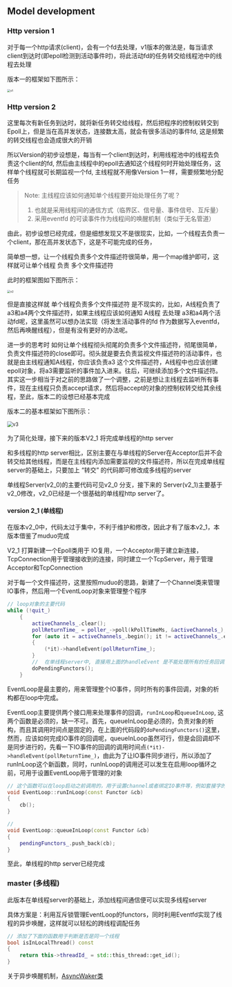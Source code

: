 ## Model development

### Http version 1

对于每一个http请求(client)，会有一个fd去处理，v1版本的做法是，每当请求client到达时(即epoll检测到活动事件时)，将此活动fd的任务转交给线程池中的线程去处理

版本一的框架如下图所示：

<img src="https://github.com/importcpp/httpServer/raw/master/file/serverarch1.png" alt="v1" style="zoom: 45%;" />

### Http version 2

这里每次有新任务到达时，就将新任务转交给线程，然后把程序的控制权转交到Epoll上，但是当在高并发状态，连接数太高，就会有很多活动的事件fd, 这是频繁的转交线程也会造成很大的开销

所以Version的初步设想是，每当有一个client到达时，利用线程池中的线程去负责这个client的fd, 然后由主线程中的epoll去通知这个线程何时开始处理任务，这样单个线程就可长期监视一个fd, 主线程就不用像Version 1一样，需要频繁地分配任务

> Note: 主线程应该如何通知单个线程要开始处理任务了呢？
>
> 1. 也就是采用线程间的通信方式（临界区、信号量、事件信号、互斥量）
> 2. 采用eventfd 的可读事件作为线程间的唤醒机制（类似于无名管道）

由此，初步设想已经完成，但是细想发现又不是很现实，比如，一个线程去负责一个client，那在高并发状态下，这是不可能完成的任务，

简单想一想，让一个线程负责多个文件描述符很简单，用一个map维护即可，这样就可让单个线程 负责 多个文件描述符

此时的框架图如下图所示：

<img src="https://github.com/importcpp/httpServer/raw/master/file/serverarch2_0.png" alt="v2" style="zoom:45%;" />

但是直接这样就 单个线程负责多个文件描述符 是不现实的，比如，A线程负责了 a3和a4两个文件描述符，如果主线程应该如何通知 A线程 去处理 a3和a4两个活动fd呢，这里虽然可以想办法实现（将发生活动事件的fd 作为数据写入eventfd，然后再唤醒线程），但是有没有更好的办法呢。

进一步的思考时 如何让单个线程彻头彻尾的负责多个文件描述符，彻尾很简单，负责文件描述符的close即可。彻头就是要去负责监视文件描述符的活动事件，也就是由主线程通知A线程，你应该负责a3 这个文件描述符，A线程中也应该创建epoll对象，将a3需要监听的事件加入进来。往后，可继续添加多个文件描述符。 其实这一步相当于对之前的思路做了一个调整，之前是想让主线程去监听所有事件，现在主线程只负责accept请求，然后将accept的对象的控制权转交给其余线程，至此，版本二的设想已经基本完成

版本二的基本框架如下图所示：

<img src="https://github.com/importcpp/httpServer/raw/master/file/serverarch2.png" alt="v3" style="zoom: 80%;" />

为了简化处理，接下来的版本V2_1 将完成单线程的http server

和多线程的http server相比，区别主要在与单线程的Server在Acceptor后并不会转交给其他线程，而是在主线程内添加需要监视的文件描述符，所以在完成单线程server的基础上，只要加上 “转交” 的代码即可修改成多线程的server

单线程Server(v2_0)的主要代码可见v2_0 分支，接下来的 Server(v2_1)主要基于v2_0修改，v2_0已经是一个很基础的单线程http server了。

#### version 2_1 (单线程)

在版本v2_0中，代码太过于集中，不利于维护和修改，因此才有了版本v2_1，本版本借鉴了muduo完成

V2_1 打算新建一个Epoll类用于 IO复用，一个Acceptor用于建立新连接，TcpConnection用于管理接收到的连接，同时建立一个TcpServer，用于管理Acceptor和TcpConnection

对于每一个文件描述符，这里按照muduo的思路，新建了一个Channel类来管理 IO事件，然后用一个EventLoop对象来管理整个程序

``````cpp
// loop对象的主要代码   
while (!quit_)
    {
        activeChannels_.clear();
        pollReturnTime_ = poller_->poll(kPollTimeMs, &activeChannels_);
        for (auto it = activeChannels_.begin(); it != activeChannels_.end(); ++it)
        {
            (*it)->handleEvent(pollReturnTime_);
        }
    	//  在单线程server中, 直接用上面的handleEvent 是不能处理所有的任务回调的， 比如无法处理 Channel的析构，所以析构要在下面的doPendingFunctors中处理
        doPendingFunctors();
    }
``````

EventLoop是最主要的，用来管理整个IO事件，同时所有的事件回调，对象的析构都在loop中完成。

EventLoop主要提供两个接口用来处理事件的回调，`runInLoop`和`queueInLoop`, 这两个函数是必须的，缺一不可。首先，queueInLoop是必须的，负责对象的析构，而且其调用时间点是固定的，在上面的代码段的`doPendingFunctors()`这里，然而，应该如何完成IO事件的回调呢，queueInLoop虽然可行，但是会回调却不是同步进行的，先看一下IO事件的回调的调用时间点`(*it)->handleEvent(pollReturnTime_)`，由此为了让IO事件同步进行，所以添加了runInLoop这个新函数，同时，runInLoop的调用还可以发生在启用loop循环之前，可用于设置EventLoop用于管理的对象

``````cpp
// 这个函数可以在loop启动之前调用的，用于设置channel或者绑定IO事件等，例如套接字的监听
void EventLoop::runInLoop(const Functor &cb)
{
    cb();
}

// 
void EventLoop::queueInLoop(const Functor &cb)
{
    pendingFunctors_.push_back(cb);
}
``````

至此，单线程的http server已经完成

### master (多线程)

此版本在单线程server的基础上，添加线程间通信便可以实现多线程server

具体方案是：利用互斥锁管理EventLoop的functors，同时利用Eventfd实现了线程的异步唤醒，这样就可以轻松的跨线程调配任务

``````cpp
// 添加了下面的函数用于判断是否是同一个线程
bool isInLocalThread() const
{
    return this->threadId_ = std::this_thread::get_id();
}
``````

关于异步唤醒机制，[AsyncWaker类](https://github.com/importcpp/WebServer/blob/master/webserver/loop/KAsyncWaker.h)
